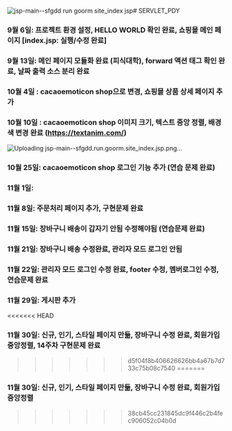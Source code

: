 ![jsp-main--sfgdd run goorm site_index jsp](https://github.com/apoolthebreeze/SERVLET_PDY/assets/112855245/934674d9-4e70-499e-b08b-68fe60af588a)# SERVLET_PDY
### 9월 6일: 프로젝트 환경 설정, HELLO WORLD 확인 완료, 쇼핑몰 메인 페이지 [index.jsp: 실행/수정 완료]
### 9월 13일: 메인 페이지 모듈화 완료 (피식대학),  forward 액션 태그 확인 완료, 날짜 출력 소스 분리 완료
### 10월 4일 : cacaoemoticon shop으로 변경, 쇼핑몰 상품 상세 페이지 추가 
### 10월 10일 : cacaoemoticon shop 이미지 크기, 텍스트 중앙 정렬, 배경 색 변경 완료 (https://textanim.com/)
![Uploading jsp-main--sfgdd.run.goorm.site_index.jsp.png…]()

### 10월 25일: cacaoemoticon shop 로그인 기능 추가 (연습 문제 완료)
### 11월 1일:  
### 11월 8일: 주문처리 페이지 추가, 구현문제 완료
### 11월 15일: 장바구니 배송이 갑자기 안됨 수정해야됨 (연습문제 완료)
### 11월 21일: 장바구니 배송 수정완료, 관리자 모드 로그인 안됨
### 11월 22일: 관리자 모드 로그인 수정 완료, footer 수정, 멤버로그인 수정, 연습문제 완료
### 11월 29일: 게시판 추가
<<<<<<< HEAD
### 11월 30일: 신규, 인기, 스타일 페이지 만듦, 장바구니 수정 완료, 회원가입 중앙정렬, 14주차 구현문제 완료
>>>>>>> d5f04f8b406626626bb4a67b7d733c75b08c7540
=======
### 11월 30일: 신규, 인기, 스타일 페이지 만듦, 장바구니 수정 완료, 회원가입 중앙정렬

>>>>>>> 38cb45cc231845dc9f446c2b4fec906052c04b0d

